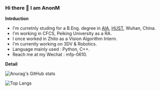 ### Hi there 👋 I am AnonM

**Intrduction**

<!-- - I'm currently working. -->
- I'm curretnly studing for a B.Eng. degree in [AIA](http://english.aia.hust.edu.cn/), [HUST](http://english.hust.edu.cn/), Wuhan, China.  
- I'm working in CFCS, Peiking University as a RA.
- I once worked in Zhito as a Vision Algorithm Intern.
- I'm currently working on 3DV & Robotics. 
- Language mainly used : Python, C++.
- Reach me at my Wechat : mfp-0610.
<!-- - I'm currently learning HPC & distributed system. -->
<!-- - 👯 I’m looking to collaborate on ...
- 🤔 I’m looking for help with ...
- 💬 Ask me about ... -->
<!-- - 😄 Pronouns: ...
- ⚡ Fun fact: ... -->

**Detail**

![Anurag's GitHub stats](https://github-readme-stats.vercel.app/api?username=mfp0610)

![Top Langs](https://github-readme-stats.vercel.app/api/top-langs/?username=mfp0610)

<!-- &hide=javascript,html -->
